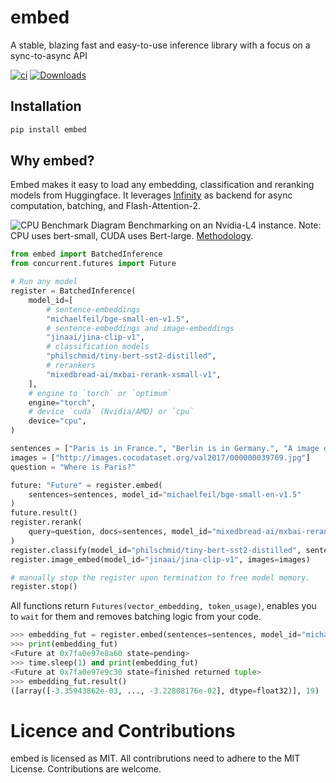 # embed
A stable, blazing fast and easy-to-use inference library with a focus on a sync-to-async API

[![ci][ci-shield]][ci-url]
[![Downloads][pepa-shield]][pepa-url]

## Installation
```bash
pip install embed
```

## Why embed?

Embed makes it easy to load any embedding, classification and reranking models from Huggingface. 
It leverages [Infinity](https://github.com/michaelfeil/infinity) as backend for async computation, batching, and Flash-Attention-2.

![CPU Benchmark Diagram](docs/l4_cpu.png)
Benchmarking on an Nvidia-L4 instance. Note: CPU uses bert-small, CUDA uses Bert-large. [Methodology](https://michaelfeil.eu/infinity/0.0.51/benchmarking/).

```python
from embed import BatchedInference
from concurrent.futures import Future

# Run any model
register = BatchedInference(
    model_id=[
        # sentence-embeddings
        "michaelfeil/bge-small-en-v1.5",
        # sentence-embeddings and image-embeddings
        "jinaai/jina-clip-v1",
        # classification models
        "philschmid/tiny-bert-sst2-distilled",
        # rerankers
        "mixedbread-ai/mxbai-rerank-xsmall-v1",
    ],
    # engine to `torch` or `optimum`
    engine="torch",
    # device `cuda` (Nvidia/AMD) or `cpu`
    device="cpu",
)

sentences = ["Paris is in France.", "Berlin is in Germany.", "A image of two cats."]
images = ["http://images.cocodataset.org/val2017/000000039769.jpg"]
question = "Where is Paris?"

future: "Future" = register.embed(
    sentences=sentences, model_id="michaelfeil/bge-small-en-v1.5"
)
future.result()
register.rerank(
    query=question, docs=sentences, model_id="mixedbread-ai/mxbai-rerank-xsmall-v1"
)
register.classify(model_id="philschmid/tiny-bert-sst2-distilled", sentences=sentences)
register.image_embed(model_id="jinaai/jina-clip-v1", images=images)

# manually stop the register upon termination to free model memory.
register.stop()
```

All functions return `Futures(vector_embedding, token_usage)`, enables you to `wait` for them and removes batching logic from your code.

```python
>>> embedding_fut = register.embed(sentences=sentences, model_id="michaelfeil/bge-small-en-v1.5")
>>> print(embedding_fut)
<Future at 0x7fa0e97e8a60 state=pending>
>>> time.sleep(1) and print(embedding_fut)
<Future at 0x7fa0e97e9c30 state=finished returned tuple>
>>> embedding_fut.result()
([array([-3.35943862e-03, ..., -3.22808176e-02], dtype=float32)], 19)
```

# Licence and Contributions
embed is licensed as MIT. All contribrutions need to adhere to the MIT License. Contributions are welcome.


<!-- MARKDOWN LINKS & IMAGES -->
<!-- https://www.markdownguide.org/basic-syntax/#reference-style-links -->
[contributors-shield]: https://img.shields.io/github/contributors/michaelfeil/embed.svg?style=for-the-badge
[contributors-url]: https://github.com/michaelfeil/embed/graphs/contributors
[forks-shield]: https://img.shields.io/github/forks/michaelfeil/embed.svg?style=for-the-badge
[forks-url]: https://github.com/michaelfeil/embed/network/members
[stars-shield]: https://img.shields.io/github/stars/michaelfeil/embed.svg?style=for-the-badge
[stars-url]: https://github.com/michaelfeil/embed/stargazers
[issues-shield]: https://img.shields.io/github/issues/michaelfeil/embed.svg?style=for-the-badge
[issues-url]: https://github.com/michaelfeil/embed/issues
[license-shield]: https://img.shields.io/github/license/michaelfeil/embed.svg?style=for-the-badge
[license-url]: https://github.com/michaelfeil/embed/blob/master/LICENSE.txt
[pepa-shield]: https://static.pepy.tech/badge/embed
[pepa-url]: https://www.pepy.tech/projects/embed
[ci-shield]: https://github.com/michaelfeil/infinity/actions/workflows/ci.yaml/badge.svg
[ci-url]: https://github.com/michaelfeil/infinity/actions
